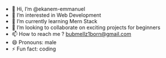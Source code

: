 - 👋 Hi, I’m @ekanem-emmanuel
- 👀 I’m interested in Web Development
- 🌱 I’m currently learning Mern Stack
- 💞️ I’m looking to collaborate on exciting projects for beginners
- 📫 How to reach me ? bubmellz1born@gmail.com
- 😄 Pronouns: male
- ⚡ Fun fact: coding

<!---
ekanem-emmanuel/ekanem-emmanuel is a ✨ special ✨ repository because its `README.md` (this file) appears on your GitHub profile.
You can click the Preview link to take a look at your changes.
--->
